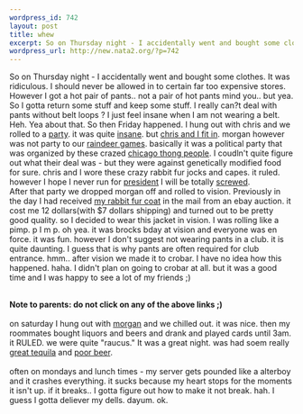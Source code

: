 ```yaml
--- 
wordpress_id: 742
layout: post
title: whew
excerpt: So on Thursday night - I accidentally went and bought some clothes. It was ridiculous. I should never be allowed in to certain far too expensive stores. However I got a hot pair of pants.. not a pair of hot pants mind you.. but yea. So I gotta return some stuff and keep some stuff. I really can?t deal with pants without belt loops ? I just feel insane when I am not wearing a belt. Heh. Yea about ...
wordpress_url: http://new.nata2.org/?p=742
---
```

So on Thursday night - I accidentally went and bought some clothes. It was ridiculous. I should never be allowed in to certain far too expensive stores. However I got a hot pair of pants.. not a pair of hot pants mind you.. but yea. So I gotta return some stuff and keep some stuff. I really can?t deal with pants without belt loops ? I just feel insane when I am not wearing a belt. Heh. Yea about that. So then Friday happened. I hung out with chris and we rolled to a <a href="http://www.chicagothong.org/ ">party</a>. it was quite <a href="http://nata2.info/?path=pictures%2Fevents%2Fchicago_thong_04&img=thong%20party%20018.jpg">insane</a>. but <a href="http://nata2.info/?path=pictures%2Fevents%2Fchicago_thong_04&img=thong%20party%20010.jpg">chris and I fit in</a>. morgan however was not party to our <a href="http://nata2.info/?path=pictures%2Fevents%2Fchicago_thong_04&img=thong%20party%20014.jpg">raindeer games</a>. basically it was a political party that was organized by these crazed <a href="http://www.chicagothong.org/ ">chicago thong people</a>. I coudln't quite figure out what their deal was - but they were against genetically modified food for sure. chris and I wore these crazy rabbit fur jocks and capes. it ruled. however I hope I never run for <a href="http://nata2.info/?path=pictures%2Fevents%2Fchicago_thong_04&img=thong%20party%20002.jpg">president</a> I will be totally <a href="http://nata2.info/?path=pictures%2Fevents%2Fchicago_thong_04&img=thong%20party%20015.jpg">screwed</a>.<br/>After that party we dropped morgan off and rolled to vision. Previously in the day I had received <a href="http://www.nata2.info/?path=pictures%2Fmisc%2Fphone_camera%2Fphotolog&img=1075505796-t610(1).jpg">my rabbit fur coat</a> in the mail from an ebay auction. it cost me 12 dollars(with $7 dollars shipping) and turned out to be pretty good quality. so I decided to wear this jacket in vision. I was rolling like a pimp. p I m p. oh yea. it was brocks bday at vision and everyone was en force. it was fun. however I don't suggest not wearing pants in a club. it is quite daunting. I guess that is why pants are often required for club entrance. hmm.. after vision we made it to crobar. I have no idea how this happened. haha. I didn't plan on going to crobar at all. but it was a good time and I was happy to see a lot of my friends ;)

<br/><b>Note to parents: do not click on any of the above links ;)</b><br/><br/>on saturday I hung out with <a href="http://www.nata2.info/?path=pictures%2Fmisc%2Fphone_camera%2Fphotolog&img=1075703490-t610(1).jpg">morgan</a> and we chilled out. it was nice. then my roommates bought liquors and beers and drank and played cards until 3am. it RULED. we were quite "raucus." It was a great night. was had soem really <a href="http://www.patrontequila.com/patron2.html">great tequila</a> and <a href="http://www.millerbrewing.com/home.asp">poor beer</a>.
<br/><br/>often on mondays and lunch times - my server gets pounded like a alterboy and it crashes everything. it sucks because my heart stops for the moments it isn't up. if it breaks.. I gotta figure out how to make it not break. hah. I guess I gotta deliever my dells. dayum. ok. 

